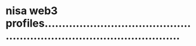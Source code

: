 # nisa web3 profiles............................................................................................
